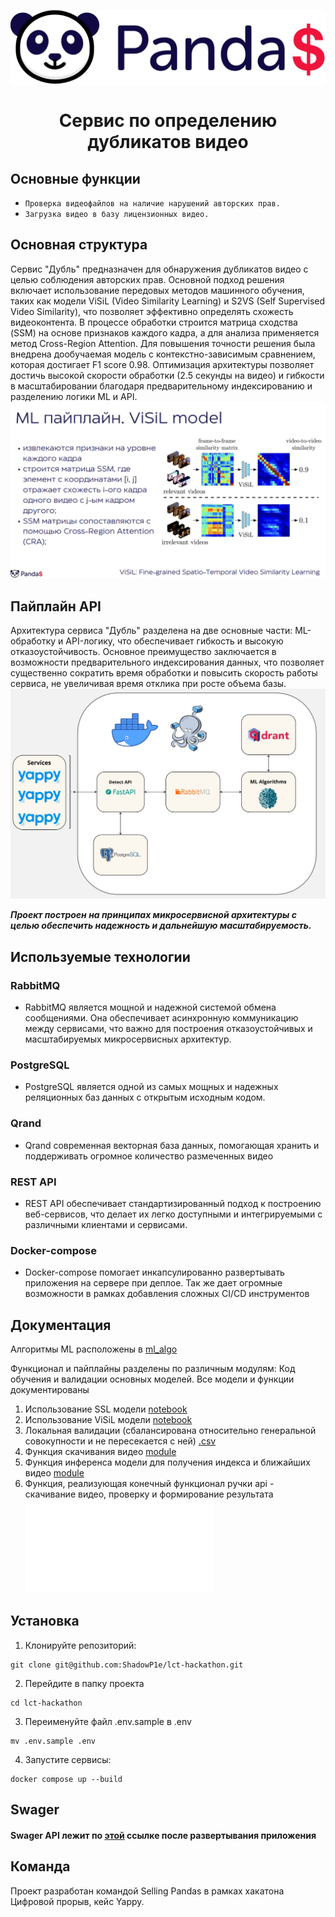 <p align="center"><img align=center src="images/README_IMAGES/selling_pandas_LOGO.png" width="508" alt="Selling Pandas"/></p>
<h1 align="center">Сервис по определению дубликатов видео</h1>

## Основные функции

- `Проверка видеофайлов на наличие нарушений авторских прав.`
- `Загрузка видео в базу лицензионных видео.`

## Основная структура
Сервис "Дубль" предназначен для обнаружения дубликатов видео с целью соблюдения авторских прав. Основной подход решения включает использование передовых методов машинного обучения, таких как модели ViSiL (Video Similarity Learning) и S2VS (Self Supervised Video Similarity), что позволяет эффективно определять схожесть видеоконтента. В процессе обработки строится матрица сходства (SSM) на основе признаков каждого кадра, а для анализа применяется метод Cross-Region Attention. Для повышения точности решения была внедрена дообучаемая модель с контекстно-зависимым сравнением, которая достигает F1 score 0.98. Оптимизация архитектуры позволяет достичь высокой скорости обработки (2.5 секунды на видео) и гибкости в масштабировании благодаря предварительному индексированию и разделению логики ML и API.
![](images/README_IMAGES/ml_pipeline.PNG)

## Пайплайн API
Архитектура сервиса "Дубль" разделена на две основные части: ML-обработку и API-логику, что обеспечивает гибкость и высокую отказоустойчивость. Основное преимущество заключается в возможности предварительного индексирования данных, что позволяет существенно сократить время обработки и повысить скорость работы сервиса, не увеличивая время отклика при росте объема базы.
![](images/README_IMAGES/architecture.jpg)

***Проект построен на принципах микросервисной архитектуры с целью обеспечить надежность и дальнейшую масштабируемость.***

## Используемые технологии

### RabbitMQ

- RabbitMQ является мощной и надежной системой обмена сообщениями. Она обеспечивает асинхронную коммуникацию между
  сервисами, что важно для построения отказоустойчивых и масштабируемых микросервисных архитектур.

### PostgreSQL

- PostgreSQL является одной из самых мощных и надежных реляционных баз данных с открытым исходным кодом.

### Qrand

- Qrand современная векторная база данных, помогающая хранить и поддерживать огромное количество размеченных видео

### REST API

- REST API обеспечивает стандартизированный подход к построению веб-сервисов, что делает их легко доступными и
  интегрируемыми с различными клиентами и сервисами.

### Docker-compose

- Docker-compose помогает инкапсулированно развертывать приложения на сервере при деплое. Так же дает огромные
  возможности в рамках добавления сложных CI/CD инструментов

## Документация
Алгоритмы ML расположены в [ml_algo](ml_algo)

Функционал и пайплайны разделены по различным модулям:
Код обучения и валидации основных моделей. Все модели и функции документированы 
1. Использование SSL модели [notebook](ml_train/s2vs_model_using.ipynb) 
2. Использование ViSiL модели [notebook](ml_train/ViSiL_finetuning.ipynb) 
3. Локальная валидации (сбалансирована относительно генеральной совокупности и не пересекается с ней) [.csv](ml_train/cp_vseros_train_1000.csv) 
4. Функция скачивания видео [module](ml_algo/utils.py) 
5. Функция инференса модели для получения индекса и ближайших видео [module](ml_algo/ml_algo.py) 
6. Функция, реализующая конечный функционал ручки api - скачивание видео, проверку и формирование результата ![module](ml_algo/check_duplicates.py) 

## Установка

1. Клонируйте репозиторий:

```shell
git clone git@github.com:ShadowP1e/lct-hackathon.git
```

2. Перейдите в папку проекта

```shell
cd lct-hackathon
```

3. Переименуйте файл .env.sample в .env

```shell
mv .env.sample .env
```

4. Запустите сервисы:

```shell
docker compose up --build
```

## Swager

#### Swager API лежит по [этой](http://localhost:5000/docs) ссылке после развертывания приложения 

## Команда

Проект разработан командой Selling Pandas в рамках хакатона Цифровой прорыв, кейс Yappy.